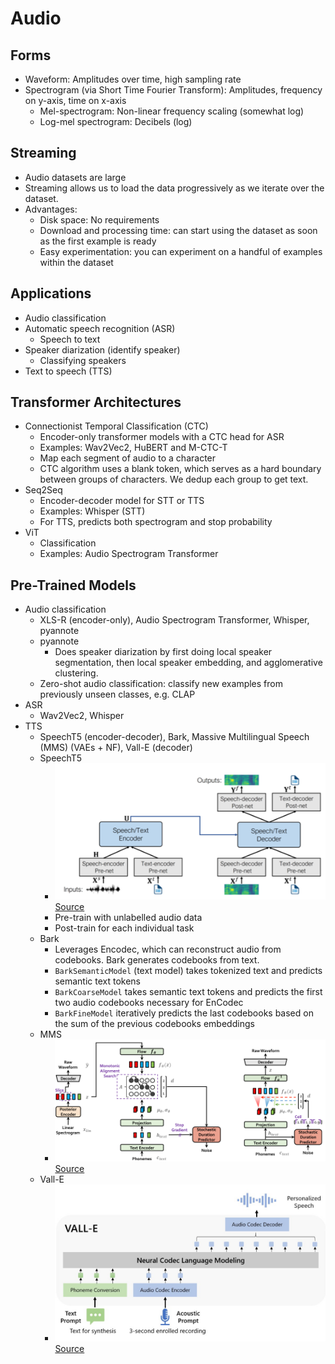 # Audio

## Forms
- Waveform: Amplitudes over time, high sampling rate
- Spectrogram (via Short Time Fourier Transform): Amplitudes, frequency on y-axis, time on x-axis
  - Mel-spectrogram: Non-linear frequency scaling (somewhat log)
  - Log-mel spectrogram: Decibels (log)

## Streaming
- Audio datasets are large
- Streaming allows us to load the data progressively as we iterate over the dataset. 
- Advantages:
  - Disk space: No requirements
  - Download and processing time: can start using the dataset as soon as the first example is ready
  - Easy experimentation: you can experiment on a handful of examples within the dataset

## Applications
- Audio classification
- Automatic speech recognition (ASR)
  - Speech to text
- Speaker diarization (identify speaker)
  - Classifying speakers
- Text to speech (TTS)

## Transformer Architectures
- Connectionist Temporal Classification (CTC)
  - Encoder-only transformer models with a CTC head for ASR 
  - Examples: Wav2Vec2, HuBERT and M-CTC-T
  - Map each segment of audio to a character
  - CTC algorithm uses a blank token, which serves as a hard boundary between groups of characters. We dedup each group to get text. 
- Seq2Seq
  - Encoder-decoder model for STT or TTS
  - Examples: Whisper (STT)
  - For TTS, predicts both spectrogram and stop probability  
- ViT
  - Classification
  - Examples: Audio Spectrogram Transformer

## Pre-Trained Models
- Audio classification
  - XLS-R (encoder-only), Audio Spectrogram Transformer, Whisper, pyannote
  - pyannote
    - Does speaker diarization by first doing local speaker segmentation, then local speaker embedding, and agglomerative clustering.
  - Zero-shot audio classification: classify new examples from previously unseen classes, e.g. CLAP
- ASR
  - Wav2Vec2, Whisper
- TTS
  - SpeechT5 (encoder-decoder), Bark, Massive Multilingual Speech (MMS) (VAEs + NF), Vall-E (decoder)
  - SpeechT5
    - ![speecht5.png](speecht5.png)[Source](https://arxiv.org/pdf/2110.07205)
    - Pre-train with unlabelled audio data
    - Post-train for each individual task
  - Bark
    - Leverages Encodec, which can reconstruct audio from codebooks. Bark generates codebooks from text.
    - `BarkSemanticModel` (text model) takes tokenized text and predicts semantic text tokens
    - `BarkCoarseModel` takes semantic text tokens and predicts the first two audio codebooks necessary for EnCodec
    - `BarkFineModel` iteratively predicts the last codebooks based on the sum of the previous codebooks embeddings
  - MMS
    - ![mms.png](mms.png)[Source](https://arxiv.org/pdf/2106.06103)
  - Vall-E
    - ![vall_e.png](vall_e.png)[Source](https://arxiv.org/pdf/2301.02111)